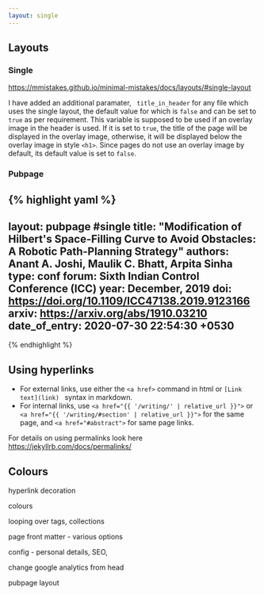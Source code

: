 ```yaml
---
layout: single
---
```


## Layouts

### Single

https://mmistakes.github.io/minimal-mistakes/docs/layouts/#single-layout

I have added an additional paramater, ``` title_in_header``` for any file which uses the single layout, the default value for which is ```false``` and can be set to
```true``` as per requirement. This variable is supposed to be used if an overlay image in the header is used.
If it is set to ```true```, the title of the page will be displayed in the overlay image, otherwise, it will be displayed below the overlay image in style ```<h1>```. 
Since pages do not use an overlay image by default, its default value is set to ```false```.

### Pubpage

{% highlight yaml %}
---
layout: pubpage #single
title: "Modification of Hilbert's Space-Filling Curve to Avoid Obstacles: A Robotic Path-Planning Strategy"
authors:  Anant A. Joshi, Maulik C. Bhatt, Arpita Sinha
type: conf
forum:  Sixth Indian Control Conference (ICC)
year: December, 2019
doi: https://doi.org/10.1109/ICC47138.2019.9123166
arxiv: https://arxiv.org/abs/1910.03210
date_of_entry: 2020-07-30 22:54:30 +0530
---
{% endhighlight %}

## Using hyperlinks

* For external links, use either the ``` <a href> ``` command in html or ```[Link text](link) ``` syntax in markdown.
* For internal links, use ``` <a href="{{ '/writing/' | relative_url }}"> ``` or ``` <a href="{{ '/writing/#section' | relative_url }}"> ``` for the same page, and ``` <a href="#abstract"> ``` for same page links.

For details on using permalinks look here https://jekyllrb.com/docs/permalinks/

## Colours

hyperlink decoration

colours

looping over tags, collections

page front matter - various options

config - personal details, SEO,

change google analytics from head

pubpage layout
